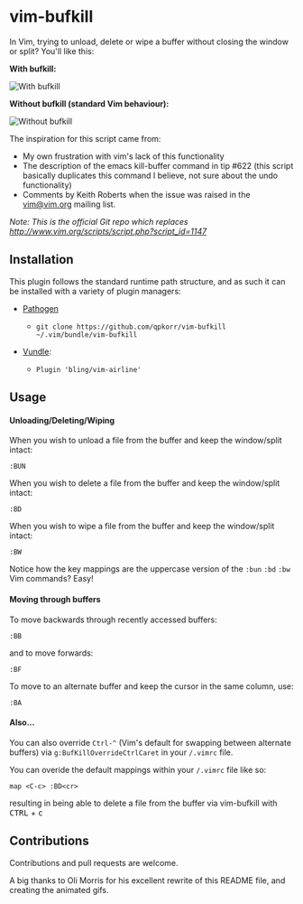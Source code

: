 # vim-bufkill

In Vim, trying to unload, delete or wipe a buffer without closing the window or split? You'll like this:

**With bufkill:**

![With bufkill](https://cloud.githubusercontent.com/assets/9512444/10005397/00a73482-60af-11e5-9354-fe4c363ea2bf.gif)

**Without bufkill (standard Vim behaviour):**

![Without bufkill](https://cloud.githubusercontent.com/assets/9512444/10005398/033cf65a-60af-11e5-8a09-04fbca6f316c.gif)

The inspiration for this script came from:
 * My own frustration with vim's lack of this functionality
 * The description of the emacs kill-buffer command in tip #622 (this script basically duplicates this command I believe, not sure about the undo functionality)
 * Comments by Keith Roberts when the issue was raised in the vim@vim.org mailing list.

*Note: This is the official Git repo which replaces http://www.vim.org/scripts/script.php?script_id=1147*

## Installation

This plugin follows the standard runtime path structure, and as such it can be installed with a variety of plugin managers:

  * [Pathogen][1]
    * `git clone https://github.com/qpkorr/vim-bufkill ~/.vim/bundle/vim-bufkill`

  * [Vundle][2]:
    * `Plugin 'bling/vim-airline'`

## Usage

#### Unloading/Deleting/Wiping

When you wish to unload a file from the buffer and keep the window/split intact:

`:BUN`

When you wish to delete a file from the buffer and keep the window/split intact:

`:BD`

When you wish to wipe a file from the buffer and keep the window/split intact:

`:BW`

Notice how the key mappings are the uppercase version of the `:bun` `:bd` `:bw` Vim commands? Easy!

#### Moving through buffers

To move backwards through recently accessed buffers:

`:BB`

and to move forwards:

`:BF`

To move to an alternate buffer and keep the cursor in the same column, use:

`:BA`

#### Also...

You can also override `Ctrl-^` (Vim's default for swapping between alternate buffers) via `g:BufKillOverrideCtrlCaret` in your `/.vimrc` file.

You can overide the default mappings within your `/.vimrc` file like so:

`map <C-c> :BD<cr>`

resulting in being able to delete a file from the buffer via vim-bufkill with <kbd>CTRL</kbd> + <kbd>c</kbd>

## Contributions

Contributions and pull requests are welcome.

A big thanks to Oli Morris for his excellent rewrite of this README file, and creating the animated gifs.

[1]: https://github.com/tpope/vim-pathogen
[2]: https://github.com/gmarik/vundle
